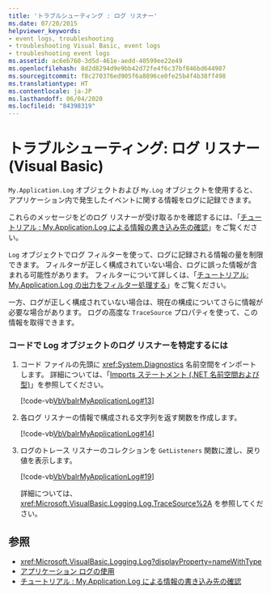 ```yaml
---
title: 'トラブルシューティング : ログ リスナー'
ms.date: 07/20/2015
helpviewer_keywords:
- event logs, troubleshooting
- troubleshooting Visual Basic, event logs
- troubleshooting event logs
ms.assetid: ac6eb760-3d5d-461e-aedd-40599ee22e49
ms.openlocfilehash: 8d2d8294d9e9bb42d72fe4f6c37bf846bd644907
ms.sourcegitcommit: f8c270376ed905f6a8896ce0fe25b4f4b38ff498
ms.translationtype: HT
ms.contentlocale: ja-JP
ms.lasthandoff: 06/04/2020
ms.locfileid: "84398319"
---
```

# <a name="troubleshooting-log-listeners-visual-basic"></a>トラブルシューティング: ログ リスナー (Visual Basic)

`My.Application.Log` オブジェクトおよび `My.Log` オブジェクトを使用すると、アプリケーション内で発生したイベントに関する情報をログに記録できます。  
  
 これらのメッセージをどのログ リスナーが受け取るかを確認するには、「[チュートリアル : My.Application.Log による情報の書き込み先の確認](walkthrough-determining-where-my-application-log-writes-information.md)」をご覧ください。  
  
 `Log` オブジェクトでログ フィルターを使って、ログに記録される情報の量を制限できます。 フィルターが正しく構成されていない場合、ログに誤った情報が含まれる可能性があります。 フィルターについて詳しくは、「[チュートリアル: My.Application.Log の出力をフィルター処理する](walkthrough-filtering-my-application-log-output.md)」をご覧ください。  
  
 一方、ログが正しく構成されていない場合は、現在の構成についてさらに情報が必要な場合があります。 ログの高度な `TraceSource` プロパティを使って、この情報を取得できます。  
  
### <a name="to-determine-the-log-listeners-for-the-log-object-in-code"></a>コードで Log オブジェクトのログ リスナーを特定するには  
  
1. コード ファイルの先頭に <xref:System.Diagnostics> 名前空間をインポートします。 詳細については、「[Imports ステートメント (.NET 名前空間および型)](../../../language-reference/statements/imports-statement-net-namespace-and-type.md)」を参照してください。  
  
     [!code-vb[VbVbalrMyApplicationLog#13](~/samples/snippets/visualbasic/VS_Snippets_VBCSharp/VbVbalrMyApplicationLog/VB/Form1.vb#13)]  
  
2. 各ログ リスナーの情報で構成される文字列を返す関数を作成します。  
  
     [!code-vb[VbVbalrMyApplicationLog#14](~/samples/snippets/visualbasic/VS_Snippets_VBCSharp/VbVbalrMyApplicationLog/VB/Form1.vb#14)]  
  
3. ログのトレース リスナーのコレクションを `GetListeners` 関数に渡し、戻り値を表示します。  
  
     [!code-vb[VbVbalrMyApplicationLog#19](~/samples/snippets/visualbasic/VS_Snippets_VBCSharp/VbVbalrMyApplicationLog/VB/Form1.vb#19)]  
  
     詳細については、<xref:Microsoft.VisualBasic.Logging.Log.TraceSource%2A> を参照してください。  
  
## <a name="see-also"></a>参照

- <xref:Microsoft.VisualBasic.Logging.Log?displayProperty=nameWithType>
- [アプリケーション ログの使用](working-with-application-logs.md)
- [チュートリアル : My.Application.Log による情報の書き込み先の確認](walkthrough-determining-where-my-application-log-writes-information.md)
